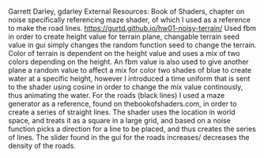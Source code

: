 Garrett Darley, gdarley
External Resources: Book of Shaders, chapter on noise specifically referencing 
maze shader, of which I used as a reference to make the road lines.
https://gurtd.github.io/hw01-noisy-terrain/
Used fbm in order to create height value for terrain plane, changable terrain 
seed value in gui simply changes the random function seed to change the terrain.
Color of terrain is dependent on the height value and uses a mix of two colors 
depending on the height.
An fbm value is also used to give another plane a random value to affect a mix 
for color two shades of blue to create water at a specific height, however I 
introduced a time uniform that is sent to the shader using cosine in order to 
change the mix value continously, thus animating the water. 
For the roads (black lines) I used a maze generator as a reference, found on 
thebookofshaders.com, in order to create a series of straight lines. The shader 
uses the location in world space, and treats it as a square in a large grid, and 
based on a noise function picks a direction for a line to be placed, and thus 
creates the series of lines. The slider found in the gui for the roads increases/
decreases the density of the roads.


